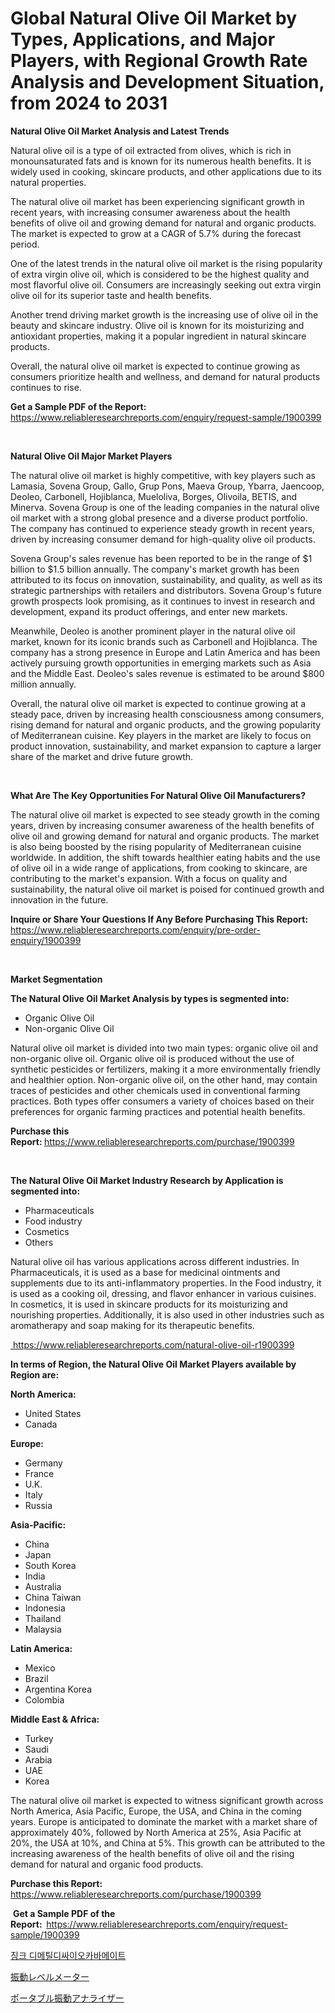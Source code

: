 <p><h1>Global Natural Olive Oil Market by Types, Applications, and Major Players, with Regional Growth Rate Analysis and Development Situation, from 2024 to 2031</h1></p><p><strong>Natural Olive Oil Market Analysis and Latest Trends</strong></p>
<p><p>Natural olive oil is a type of oil extracted from olives, which is rich in monounsaturated fats and is known for its numerous health benefits. It is widely used in cooking, skincare products, and other applications due to its natural properties.</p><p>The natural olive oil market has been experiencing significant growth in recent years, with increasing consumer awareness about the health benefits of olive oil and growing demand for natural and organic products. The market is expected to grow at a CAGR of 5.7% during the forecast period.</p><p>One of the latest trends in the natural olive oil market is the rising popularity of extra virgin olive oil, which is considered to be the highest quality and most flavorful olive oil. Consumers are increasingly seeking out extra virgin olive oil for its superior taste and health benefits.</p><p>Another trend driving market growth is the increasing use of olive oil in the beauty and skincare industry. Olive oil is known for its moisturizing and antioxidant properties, making it a popular ingredient in natural skincare products.</p><p>Overall, the natural olive oil market is expected to continue growing as consumers prioritize health and wellness, and demand for natural products continues to rise.</p></p>
<p><strong>Get a Sample PDF of the Report:&nbsp;</strong> <a href="https://www.reliableresearchreports.com/enquiry/request-sample/1900399">https://www.reliableresearchreports.com/enquiry/request-sample/1900399</a></p>
<p>&nbsp;</p>
<p><strong>Natural Olive Oil Major Market Players</strong></p>
<p><p>The natural olive oil market is highly competitive, with key players such as Lamasia, Sovena Group, Gallo, Grup Pons, Maeva Group, Ybarra, Jaencoop, Deoleo, Carbonell, Hojiblanca, Mueloliva, Borges, Olivoila, BETIS, and Minerva. Sovena Group is one of the leading companies in the natural olive oil market with a strong global presence and a diverse product portfolio. The company has continued to experience steady growth in recent years, driven by increasing consumer demand for high-quality olive oil products.</p><p>Sovena Group's sales revenue has been reported to be in the range of $1 billion to $1.5 billion annually. The company's market growth has been attributed to its focus on innovation, sustainability, and quality, as well as its strategic partnerships with retailers and distributors. Sovena Group's future growth prospects look promising, as it continues to invest in research and development, expand its product offerings, and enter new markets.</p><p>Meanwhile, Deoleo is another prominent player in the natural olive oil market, known for its iconic brands such as Carbonell and Hojiblanca. The company has a strong presence in Europe and Latin America and has been actively pursuing growth opportunities in emerging markets such as Asia and the Middle East. Deoleo's sales revenue is estimated to be around $800 million annually.</p><p>Overall, the natural olive oil market is expected to continue growing at a steady pace, driven by increasing health consciousness among consumers, rising demand for natural and organic products, and the growing popularity of Mediterranean cuisine. Key players in the market are likely to focus on product innovation, sustainability, and market expansion to capture a larger share of the market and drive future growth.</p></p>
<p>&nbsp;</p>
<p><strong>What Are The Key Opportunities For Natural Olive Oil Manufacturers?</strong></p>
<p><p>The natural olive oil market is expected to see steady growth in the coming years, driven by increasing consumer awareness of the health benefits of olive oil and growing demand for natural and organic products. The market is also being boosted by the rising popularity of Mediterranean cuisine worldwide. In addition, the shift towards healthier eating habits and the use of olive oil in a wide range of applications, from cooking to skincare, are contributing to the market's expansion. With a focus on quality and sustainability, the natural olive oil market is poised for continued growth and innovation in the future.</p></p>
<p><strong>Inquire or Share Your Questions If Any Before Purchasing This Report:</strong> <a href="https://www.reliableresearchreports.com/enquiry/pre-order-enquiry/1900399">https://www.reliableresearchreports.com/enquiry/pre-order-enquiry/1900399</a></p>
<p>&nbsp;</p>
<p><strong>Market Segmentation</strong></p>
<p><strong>The Natural Olive Oil Market Analysis by types is segmented into:</strong></p>
<p><ul><li>Organic Olive Oil</li><li>Non-organic Olive Oil</li></ul></p>
<p><p>Natural olive oil market is divided into two main types: organic olive oil and non-organic olive oil. Organic olive oil is produced without the use of synthetic pesticides or fertilizers, making it a more environmentally friendly and healthier option. Non-organic olive oil, on the other hand, may contain traces of pesticides and other chemicals used in conventional farming practices. Both types offer consumers a variety of choices based on their preferences for organic farming practices and potential health benefits.</p></p>
<p><strong>Purchase this Report:&nbsp;</strong><a href="https://www.reliableresearchreports.com/purchase/1900399">https://www.reliableresearchreports.com/purchase/1900399</a></p>
<p>&nbsp;</p>
<p><strong>The Natural Olive Oil Market Industry Research by Application is segmented into:</strong></p>
<p><ul><li>Pharmaceuticals</li><li>Food industry</li><li>Cosmetics</li><li>Others</li></ul></p>
<p><p>Natural olive oil has various applications across different industries. In Pharmaceuticals, it is used as a base for medicinal ointments and supplements due to its anti-inflammatory properties. In the Food industry, it is used as a cooking oil, dressing, and flavor enhancer in various cuisines. In cosmetics, it is used in skincare products for its moisturizing and nourishing properties. Additionally, it is also used in other industries such as aromatherapy and soap making for its therapeutic benefits.</p></p>
<p><a href="https://www.reliableresearchreports.com/natural-olive-oil-r1900399">&nbsp;https://www.reliableresearchreports.com/natural-olive-oil-r1900399</a></p>
<p><strong>In terms of Region, the Natural Olive Oil Market Players available by Region are:</strong></p>
<p>
    <p> <strong> North America: </strong>
        <ul>
            <li>United States</li>
            <li>Canada</li>
        </ul>
        </p> 
    <p> <strong> Europe: </strong>
        <ul>
            <li>Germany</li>
            <li>France</li>
            <li>U.K.</li>
            <li>Italy</li>
            <li>Russia</li>
        </ul>
        </p> 
    <p> <strong> Asia-Pacific: </strong>
        <ul>
            <li>China</li>
            <li>Japan</li>
            <li>South Korea</li>
            <li>India</li>
            <li>Australia</li>
            <li>China Taiwan</li>
            <li>Indonesia</li>
            <li>Thailand</li>
            <li>Malaysia</li>
        </ul>
        </p> 
    <p> <strong> Latin America: </strong>
        <ul>
            <li>Mexico</li>
            <li>Brazil</li>
            <li>Argentina Korea</li>
            <li>Colombia</li>
        </ul>
        </p> 
    <p> <strong> Middle East & Africa: </strong>
        <ul>
            <li>Turkey</li>
            <li>Saudi</li>
            <li>Arabia</li>
            <li>UAE</li>
            <li>Korea</li>
        </ul>
    </p>
    </p>
<p><p>The natural olive oil market is expected to witness significant growth across North America, Asia Pacific, Europe, the USA, and China in the coming years. Europe is anticipated to dominate the market with a market share of approximately 40%, followed by North America at 25%, Asia Pacific at 20%, the USA at 10%, and China at 5%. This growth can be attributed to the increasing awareness of the health benefits of olive oil and the rising demand for natural and organic food products.</p></p>
<p><strong>Purchase this Report: </strong><a href="https://www.reliableresearchreports.com/purchase/1900399">https://www.reliableresearchreports.com/purchase/1900399</a></p>
<p>&nbsp;<strong>Get a Sample PDF of the Report:&nbsp;&nbsp;</strong><a href="https://www.reliableresearchreports.com/enquiry/request-sample/1900399">https://www.reliableresearchreports.com/enquiry/request-sample/1900399</a></p>
<p><strong></strong></p>
<p><p><a href="https://github.com/RichardLueilwitz787/Market-Research-Report-List-1/blob/main/122190717748.md">징크 디메틸디싸이오카바메이트</a></p><p><a href="https://github.com/JacksonWiza1924/Market-Research-Report-List-1/blob/main/464347218993.md">振動レベルメーター</a></p><p><a href="https://github.com/Calvi3ynJerde867/Market-Research-Report-List-1/blob/main/729096418992.md">ポータブル振動アナライザー</a></p></p>